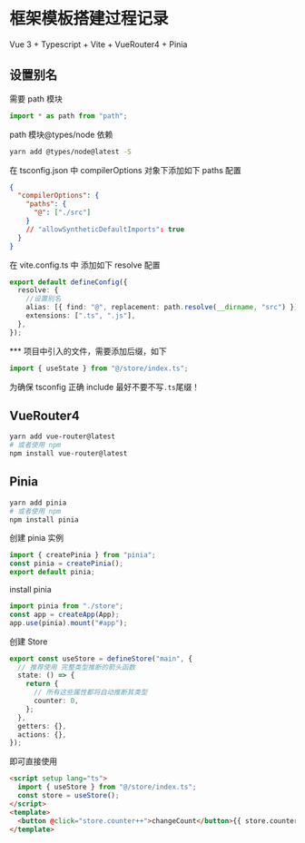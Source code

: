 # 框架模板搭建过程记录

Vue 3 + Typescript + Vite + VueRouter4 + Pinia

## 设置别名

需要 path 模块

```typescript
import * as path from "path";
```

path 模块@types/node 依赖

```sh
yarn add @types/node@latest -S
```

在 tsconfig.json 中 compilerOptions 对象下添加如下 paths 配置

```json
{
  "compilerOptions": {
    "paths": {
      "@": ["./src"]
    }
    // "allowSyntheticDefaultImports": true
  }
}
```

在 vite.config.ts 中 添加如下 resolve 配置

```typescript
export default defineConfig({
  resolve: {
    //设置别名
    alias: [{ find: "@", replacement: path.resolve(__dirname, "src") }],
    extensions: [".ts", ".js"],
  },
});
```

\*\*\* 项目中引入的文件，需要添加后缀，如下

```typescript
import { useState } from "@/store/index.ts";
```

为确保 tsconfig 正确 include 最好不要不写`.ts`尾缀！

## VueRouter4

```sh
yarn add vue-router@latest
# 或者使用 npm
npm install vue-router@latest
```

## Pinia

```sh
yarn add pinia
# 或者使用 npm
npm install pinia
```

创建 pinia 实例

```typescript
import { createPinia } from "pinia";
const pinia = createPinia();
export default pinia;
```

install pinia

```typescript
import pinia from "./store";
const app = createApp(App);
app.use(pinia).mount("#app");
```

创建 Store

```typescript
export const useStore = defineStore("main", {
  // 推荐使用 完整类型推断的箭头函数
  state: () => {
    return {
      // 所有这些属性都将自动推断其类型
      counter: 0,
    };
  },
  getters: {},
  actions: {},
});
```

即可直接使用

```html
<script setup lang="ts">
  import { useStore } from "@/store/index.ts";
  const store = useStore();
</script>
<template>
  <button @click="store.counter++">changeCount</button>{{ store.counter }}
</template>
```

